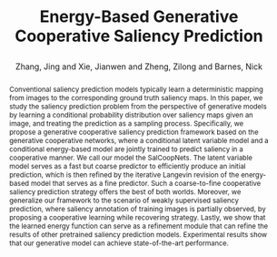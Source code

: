 ---
layout: pub
type: article
key: SalCoopNets
title: >
    Energy-Based Generative Cooperative Saliency Prediction
author: Zhang, Jing and Xie, Jianwen and Zheng, Zilong and Barnes, Nick 
arxiv: 2106.13389
abbr: AAAI'22
journal: The Thirty-Sixth AAAI Conference on Artificial Intelligence (AAAI)
year: 2022
award: Oral
sticky: false
code: https://github.com/JingZhang617/SalCoopNets
abstract: >
    Conventional saliency prediction models typically learn
    a deterministic mapping from images to the corresponding
    ground truth saliency maps. In this paper, we study the
    saliency prediction problem from the perspective of generative models by learning a conditional probability distribution over saliency maps given an image, and treating the prediction as a sampling process. Specifically,
    we propose a generative cooperative saliency prediction
    framework based on the generative cooperative networks,
    where a conditional latent variable model and a conditional energy-based model are jointly trained to predict
    saliency in a cooperative manner. We call our model the
    SalCoopNets. The latent variable model serves as a fast
    but coarse predictor to efficiently produce an initial prediction, which is then refined by the iterative Langevin revision of the energy-based model that serves as a fine predictor. Such a coarse-to-fine cooperative saliency prediction strategy offers the best of both worlds. Moreover, we
    generalize our framework to the scenario of weakly supervised saliency prediction, where saliency annotation of
    training images is partially observed, by proposing a cooperative learning while recovering strategy. Lastly, we
    show that the learned energy function can serve as a refinement module that can refine the results of other pretrained saliency prediction models. Experimental results
    show that our generative model can achieve state-of-the-art
    performance.
bibtex: >
    @article{zhang2022energy,
        title = {Energy-Based Generative Cooperative Saliency Prediction},
        author = {Zhang, Jing and Xie, Jianwen and Zheng, Zilong and Barnes, Nick},
        journal={The Thirty-Sixth AAAI Conference on Artificial Intelligence (AAAI)},
        year = {2022}
    }
---